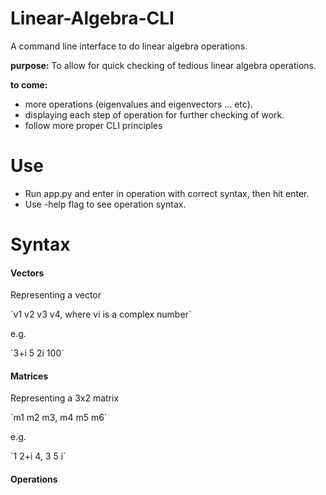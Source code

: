 # Linear-Algebra-CLI
A command line interface to do linear algebra operations.


<b>purpose:</b>
To allow for quick checking of tedious linear algebra operations.

<b>to come:</b>
<ul>
  <li>more operations (eigenvalues and eigenvectors ... etc).</li>
  <li>displaying each step of operation for further checking of work.</li>
  <li>follow more proper CLI principles</li>
</ul>

# Use 
- Run app.py and enter in operation with correct syntax, then hit enter.
- Use -help flag to see operation syntax.

# Syntax
<h4>Vectors</h4>
<p>Representing a vector</p>
`v1 v2 v3 v4, where vi is a complex number`
<p>e.g.</p>
`3+i 5 2i 100`

<h4>Matrices</h4>
<p>Representing a 3x2 matrix</p>
`m1 m2 m3, m4 m5 m6`
<p>e.g.</p>
`1 2+i 4, 3 5 i`

<h4>Operations</h4>

